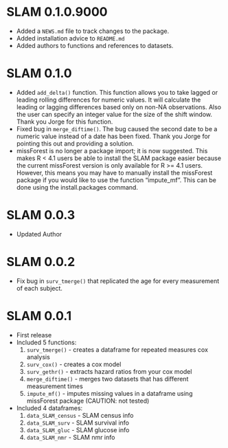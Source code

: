 # SLAM 0.1.0.9000

* Added a `NEWS.md` file to track changes to the package.
* Added installation advice to `README.md`
* Added authors to functions and references to datasets.

# SLAM 0.1.0

* Added `add_delta()` function. This function allows you to take lagged or 
leading rolling differences for numeric values. It will calculate the leading or 
lagging differences based only on non-NA observations. Also the user can specify
an integer value for the size of the shift window. Thank you Jorge for this 
function.
* Fixed bug in `merge_diftime()`. The bug caused the second date to be a numeric 
value instead of a date has been fixed. Thank you Jorge for pointing this out 
and providing a solution.
* missForest is no longer a package import; it is now suggested. This makes 
R < 4.1 users be able to install the SLAM package easier because the current 
missForest version is only available for R >= 4.1 users. However, this means you 
may have to manually install the missForest package if you would like to use the 
function “impute_mf”. This can be done using the install.packages command. 

# SLAM 0.0.3

* Updated Author

# SLAM 0.0.2

* Fix bug in `surv_tmerge()` that replicated the age for every measurement of 
each subject.

# SLAM 0.0.1

* First release 
* Included 5 functions:
    1. `surv_tmerge()` - creates a dataframe for repeated measures cox analysis
    2. `surv_cox()` - creates a cox model
    3. `surv_gethr()` - extracts hazard ratios from your cox model
    4. `merge_diftime()` - merges two datasets that has different measurement times
    5. `impute_mf()` - imputes missing values in a dataframe using missForest package
(CAUTION: not tested)
* Included 4 dataframes:
    1. `data_SLAM_census` - SLAM census info
    2. `data_SLAM_surv` - SLAM survival info
    3. `data_SLAM_gluc` - SLAM glucose info
    4. `data_SLAM_nmr` - SLAM nmr info
